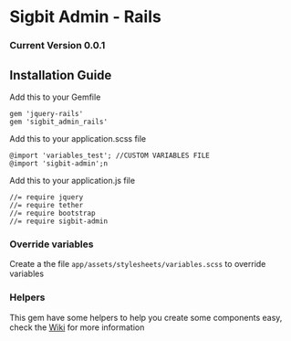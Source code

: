 # Sigbit Admin - Rails

### Current Version 0.0.1

## Installation Guide
Add this to your Gemfile

    gem 'jquery-rails'
    gem 'sigbit_admin_rails'

Add this to your application.scss file

    @import 'variables_test'; //CUSTOM VARIABLES FILE
    @import 'sigbit-admin';n
    
Add this to your application.js file

    //= require jquery
    //= require tether
    //= require bootstrap
    //= require sigbit-admin
    
### Override variables
Create a the file `app/assets/stylesheets/variables.scss` to override variables

### Helpers
This gem have some helpers to help you create some components easy, check the [Wiki](https://github.com/significantbit/sigbit_admin_rails/wiki) for more information
